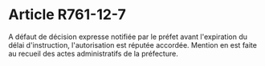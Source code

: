 # Article R761-12-7

<p>A défaut de décision expresse notifiée par le préfet avant l'expiration du délai d'instruction, l'autorisation est réputée accordée. Mention en est faite au recueil des actes administratifs de la préfecture. </p>